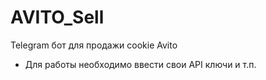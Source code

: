 # AVITO_Sell
Telegram бот для продажи cookie Avito
- Для работы необходимо ввести свои API ключи и т.п.
